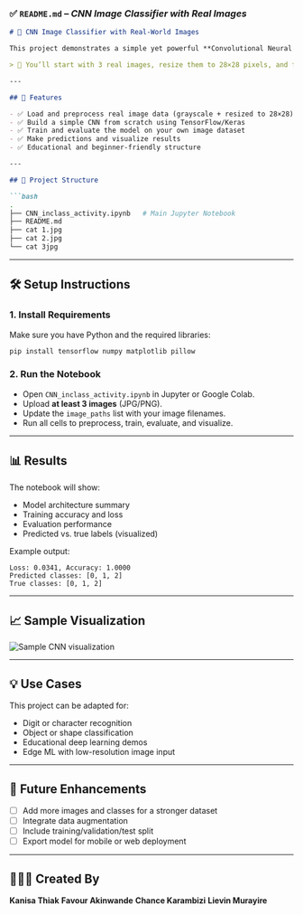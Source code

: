 ### ✅ `README.md` – *CNN Image Classifier with Real Images*

````markdown
# 🧠 CNN Image Classifier with Real-World Images

This project demonstrates a simple yet powerful **Convolutional Neural Network (CNN)** built using **TensorFlow** to classify images. You will learn how to preprocess real images, build a custom CNN architecture, train and evaluate the model, and visualize predictions — all within a single Jupyter Notebook.

> 📸 You’ll start with 3 real images, resize them to 28×28 pixels, and feed them into a deep learning model for classification.

---

## 🚀 Features

- ✅ Load and preprocess real image data (grayscale + resized to 28×28)
- ✅ Build a simple CNN from scratch using TensorFlow/Keras
- ✅ Train and evaluate the model on your own image dataset
- ✅ Make predictions and visualize results
- ✅ Educational and beginner-friendly structure

---

## 📂 Project Structure

```bash
.
├── CNN_inclass_activity.ipynb   # Main Jupyter Notebook
├── README.md                    
├── cat 1.jpg                   
├── cat 2.jpg
└── cat 3jpg
````

---

## 🛠️ Setup Instructions

### 1. Install Requirements

Make sure you have Python and the required libraries:

```bash
pip install tensorflow numpy matplotlib pillow
```

### 2. Run the Notebook

* Open `CNN_inclass_activity.ipynb` in Jupyter or Google Colab.
* Upload **at least 3 images** (JPG/PNG).
* Update the `image_paths` list with your image filenames.
* Run all cells to preprocess, train, evaluate, and visualize.

---

## 📊 Results

The notebook will show:

* Model architecture summary
* Training accuracy and loss
* Evaluation performance
* Predicted vs. true labels (visualized)

Example output:

```
Loss: 0.0341, Accuracy: 1.0000
Predicted classes: [0, 1, 2]
True classes: [0, 1, 2]
```

---

## 📈 Sample Visualization

![Sample CNN visualization](https://user-images.githubusercontent.com/placeholder/sample-visual.png)


---

## 💡 Use Cases

This project can be adapted for:

* Digit or character recognition
* Object or shape classification
* Educational deep learning demos
* Edge ML with low-resolution image input

---

## 🧠 Future Enhancements

* [ ] Add more images and classes for a stronger dataset
* [ ] Integrate data augmentation
* [ ] Include training/validation/test split
* [ ] Export model for mobile or web deployment

---

## 👩🏽‍💻 Created By

**Kanisa Thiak**
**Favour Akinwande**
**Chance Karambizi**
**Lievin Murayire**

